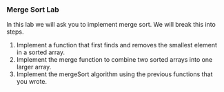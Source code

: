 ### Merge Sort Lab

In this lab we will ask you to implement merge sort.  We will break this into steps.

1. Implement a function that first finds and removes the smallest element in a sorted array.
2. Implement the merge function to combine two sorted arrays into one larger array.
3. Implement the mergeSort algorithm using the previous functions that you wrote. 
